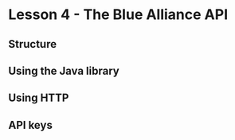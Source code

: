 # Lesson 4 - The Blue Alliance API

## Structure

## Using the Java library

## Using HTTP

## API keys